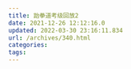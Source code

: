 ```yaml
---
title: 跆拳道考级回放2
date: 2021-12-26 12:12:16.0
updated: 2022-03-30 23:16:11.834
url: /archives/340.html
categories: 
tags: 
---
```


